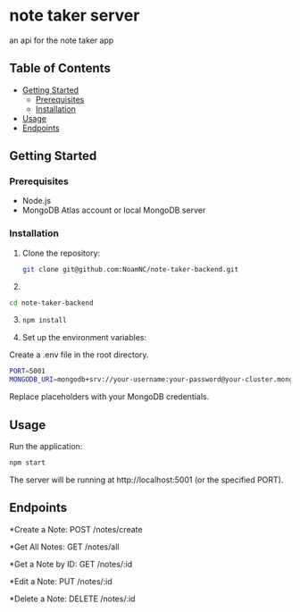 # note taker server

an api for the note taker app

## Table of Contents

- [Getting Started](#getting-started)
  - [Prerequisites](#prerequisites)
  - [Installation](#installation)
- [Usage](#usage)
- [Endpoints](#endpoints)


## Getting Started

### Prerequisites

- Node.js
- MongoDB Atlas account or local MongoDB server

### Installation

1. Clone the repository:

   ```bash
   git clone git@github.com:NoamNC/note-taker-backend.git

   ```
2. 

   ```bash
   cd note-taker-backend

   ```

3. 
   ```bash
   npm install
   ```

4. Set up the environment variables:

 Create a .env file in the root directory.

 ```bash
PORT=5001
MONGODB_URI=mongodb+srv://your-username:your-password@your-cluster.mongodb.net/your-database?retryWrites=true&w=majority
```
Replace placeholders with your MongoDB credentials.

## Usage 
Run the application:
```bash
npm start
```
The server will be running at http://localhost:5001 (or the specified PORT).


## Endpoints

*Create a Note:
POST /notes/create

*Get All Notes:
GET /notes/all

*Get a Note by ID:
GET /notes/:id

*Edit a Note:
PUT /notes/:id

*Delete a Note:
DELETE /notes/:id


